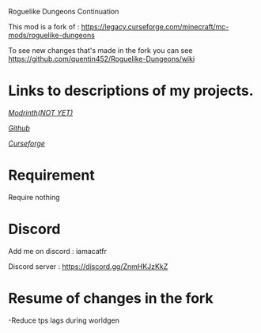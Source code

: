 Roguelike Dungeons Continuation

This mod is a fork of : https://legacy.curseforge.com/minecraft/mc-mods/roguelike-dungeons

To see new changes that's made in the fork you can see https://github.com/quentin452/Roguelike-Dungeons/wiki

# Links to descriptions of my projects.

[*Modrinth(NOT YET)*]()

[*Github*](https://github.com/quentin452/Roguelike-Dungeons)

[*Curseforge*](https://legacy.curseforge.com/minecraft/mc-mods/roguelike-dungeons-continuation)

# Requirement

Require nothing

# Discord

Add me on discord : iamacatfr

Discord server : https://discord.gg/ZnmHKJzKkZ

# Resume of changes in the fork

-Reduce tps lags during worldgen
